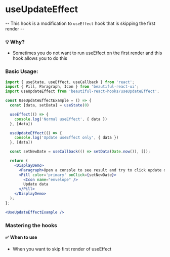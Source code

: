 # useUpdateEffect

-- This hook is a modification to `useEffect` hook that is skipping the first render --

### 💡 Why?

- Sometimes you do not want to run useEffect on the first render and this hook allows you to do this

### Basic Usage:

```jsx harmony
import { useState, useEffect, useCallback } from 'react';
import { Pill, Paragraph, Icon } from 'beautiful-react-ui';
import useUpdateEffect from 'beautiful-react-hooks/useUpdateEffect'; 

const UseUpdateEffectExample = () => {
  const [data, setData] = useState(0)

  useEffect(() => {
    console.log('Normal useEffect', { data })
  }, [data])

  useUpdateEffect(() => {
    console.log('Update useEffect only', { data })
  }, [data])

  const setNewDate = useCallback(() => setData(Date.now()), []);

  return (
    <DisplayDemo>
      <Paragraph>Open a console to see result and try to click update date button</Paragraph>
      <Pill color='primary' onClick={setNewDate}>
        <Icon name="envelope" />
        Update data
      </Pill>
    </DisplayDemo>
  );
};

<UseUpdateEffectExample />
```

### Mastering the hooks

#### ✅ When to use
 
- When you want to skip first render of useEffect
